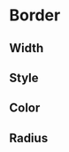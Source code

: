 <script setup>
import CdxDocsTokensTable from '../../src/components/tokens/TokensTable.vue';
import tokens from '@wikimedia/codex-design-tokens/theme-wikimedia-ui.json';
</script>

# Border

## Width

<cdx-docs-tokens-table
	:tokens="tokens['border-width']"
	token-demo="CdxDocsTokenDemo"
	token-category="border"
	css-property="border-width"
/>

## Style

<cdx-docs-tokens-table
	:tokens="tokens['border-style']"
	token-demo="CdxDocsTokenDemo"
	token-category="border"
	css-property="border-style"
/>

## Color

<cdx-docs-tokens-table
	:tokens="tokens['border-color']"
	token-demo="CdxDocsTokenDemo"
	token-category="border"
	css-property="border-color"
/>

## Radius
<cdx-docs-tokens-table
	:tokens="tokens['border-radius']"
	token-demo="CdxDocsTokenDemo"
	token-category="border"
	css-property="border-radius"
/>
